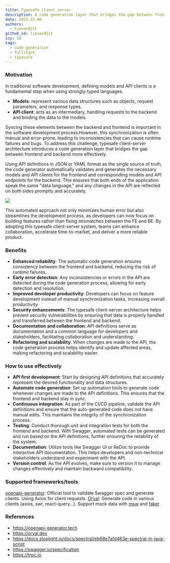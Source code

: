 ```yaml
---
title: Typesafe client server
description: A code generation layer that bridges the gap between frontend and backend more effectively.
date: 2023-12-06
authors:
  - tienan92it
github_id: tienan92it
icy: 10
tags:
  - code-generation
  - fullstack
  - typesafe
---
```


### Motivation

In traditional software development, defining models and API clients is a fundamental step when using strongly-typed languages.

- **Models**: represent various data structures such as objects, request parameters, and response types.
- **API client**: acts as an intermediary, handling requests to the backend and binding the data to the models.

Syncing these elements between the backend and frontend is important in the software development process.However, this synchronization is often manual and error-prone, leading to inconsistencies that can cause runtime failures and bugs.
To address this challenge, typesafe client-server architecture introduces a code generation layer that bridges the gap between frontend and backend more effectively.

Using API definitions in JSON or YAML format as the single source of truth, the code generator automatically validates and generates the necessary models and API clients for the frontend and corresponding models and API endpoints for the backend. This ensures that both ends of the application speak the same "data language," and any changes in the API are reflected on both sides promptly and accurately.

![](assets/typesafe-client-server.webp)

This automated approach not only minimizes human error but also streamlines the development process, as developers can now focus on building features rather than fixing mismatches between the FE and BE. By adopting this typesafe client-server system, teams can enhance collaboration, accelerate time-to-market, and deliver a more reliable product.

### Benefits

- **Enhanced reliability**: The automatic code generation ensures consistency between the frontend and backend, reducing the risk of runtime failures.
- **Early error detection**: Any inconsistencies or errors in the API are detected during the code generation process, allowing for early detection and resolution.
- **Improved developer productivity**: Developers can focus on feature development instead of manual synchronization tasks, increasing overall productivity.
- **Security enhancements**: The typesafe client-server architecture helps prevent security vulnerabilities by ensuring that data is properly handled and transferred between the frontend and backend.
- **Documentation and collaboration**: API definitions serve as documentation and a common language for developers and stakeholders, facilitating collaboration and understanding.
- **Refactoring and scalability**: When changes are made to the API, the code generation process helps identify and update affected areas, making refactoring and scalability easier.

### How to use effectively

- **API first development**: Start by designing API definitions that accurately represent the desired functionality and data structures.
- **Automate code generation**: Set up automation tools to generate code whenever changes are made to the API definitions. This ensures that the frontend and backend stay in sync.
- **Continuous integration**: As part of the CI/CD pipeline, validate the API definitions and ensure that the auto-generated code does not have manual edits. This maintains the integrity of the synchronization process.
- **Testing**: Conduct thorough unit and integration tests for both the frontend and backend. With Swagger, automated tests can be generated and run based on the API definitions, further ensuring the reliability of the system.
- **Documentation**: Utilize tools like Swagger UI or ReDoc to provide interactive API documentation. This helps developers and non-technical stakeholders understand and experiment with the API.
- **Version control**: As the API evolves, make sure to version it to manage changes effectively and maintain backward compatibility.

### Supported frameworks/tools

[openapi-generator](https://openapi-generator.tech/): Official tool to validate Swagger spec and generate clients. Using Axios for client requests.
[Orval](https://next.orval.dev/): Generate code in various clients (axios, swr, react-query…). Support mock data with [msw](https://mswjs.io/) and [faker](https://fakerjs.dev/)

### References

- https://openapi-generator.tech
- https://orval.dev
- https://docs.stoplight.io/docs/spectral/eb68e7afd463e-spectral-in-java-script
- https://swagger.io/specification
- https://trpc.io
